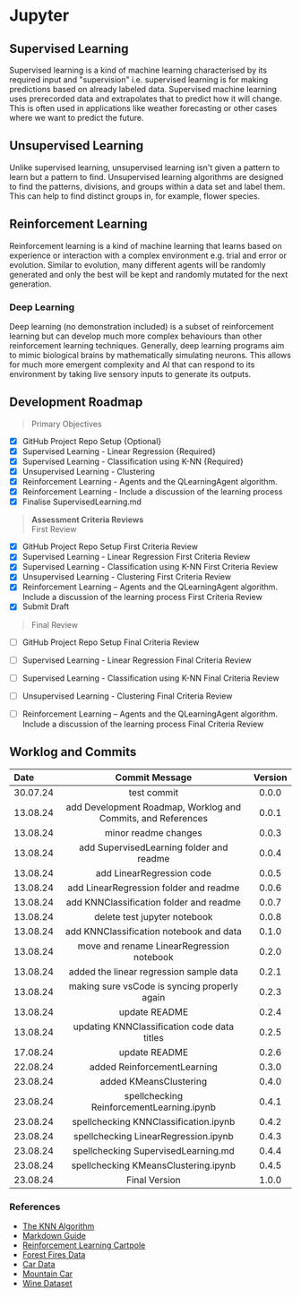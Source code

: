 # Jupyter

## Supervised Learning

Supervised learning is a kind of machine learning characterised by its required input and "supervision" i.e. supervised learning is for making predictions based on already labeled data. Supervised machine learning uses prerecorded data and extrapolates that to predict how it will change. This is often used in applications like weather forecasting or other cases where we want to predict the future.

## Unsupervised Learning

Unlike supervised learning, unsupervised learning isn't given a pattern to learn but a pattern to find. Unsupervised learning algorithms are designed to find the patterns, divisions, and groups within a data set and label them. This can help to find distinct groups in, for example, flower species.

## Reinforcement Learning

Reinforcement learning is a kind of machine learning that learns based on experience or interaction with a complex environment e.g. trial and error or evolution. Similar to evolution, many different agents will be randomly generated and only the best will be kept and randomly mutated for the next generation.

### Deep Learning

Deep learning (no demonstration included) is a subset of reinforcement learning but can develop much more complex behaviours than other reinforcement learning techniques. Generally, deep learning programs aim to mimic biological brains by mathematically simulating neurons. This allows for much more emergent complexity and AI that can respond to its environment by taking live sensory inputs to generate its outputs.

## Development Roadmap

> Primary Objectives

- [x] GitHub Project Repo Setup {Optional}
- [x] Supervised Learning - Linear Regression {Required}
- [x] Supervised Learning - Classification using K-NN {Required}
- [x] Unsupervised Learning - Clustering
- [x] Reinforcement Learning - Agents and the QLearningAgent algorithm. 
- [x] Reinforcement Learning - Include a discussion of the learning process
- [x] Finalise SupervisedLearning.md

> **Assessment Criteria Reviews**  
> First Review

- [x] GitHub Project Repo Setup First Criteria Review
- [x] Supervised Learning - Linear Regression First Criteria Review
- [x] Supervised Learning - Classification using K-NN First Criteria Review
- [x] Unsupervised Learning - Clustering First Criteria Review
- [x] Reinforcement Learning – Agents and the QLearningAgent algorithm. Include a 
discussion of the learning process First Criteria Review
- [x] Submit Draft

> Final Review

- [ ] GitHub Project Repo Setup Final Criteria Review
- [ ] Supervised Learning - Linear Regression Final Criteria Review
- [ ] Supervised Learning - Classification using K-NN Final Criteria Review
- [ ] Unsupervised Learning - Clustering Final Criteria Review
- [ ] Reinforcement Learning – Agents and the QLearningAgent algorithm. Include a 
discussion of the learning process Final Criteria Review


## Worklog and Commits

Date | Commit Message | Version
:-----|:----------------:|:--------:
30.07.24 | test commit | 0.0.0
13.08.24 | add Development Roadmap, Worklog and Commits, and References | 0.0.1
13.08.24 | minor readme changes | 0.0.3
13.08.24 | add SupervisedLearning folder and readme | 0.0.4
13.08.24 | add LinearRegression code | 0.0.5
13.08.24 | add LinearRegression folder and readme | 0.0.6
13.08.24 | add KNNClassification folder and readme | 0.0.7
13.08.24 | delete test jupyter notebook | 0.0.8
13.08.24 | add KNNClassification notebook and data | 0.1.0
13.08.24 | move and rename LinearRegression notebook | 0.2.0
13.08.24 | added the linear regression sample data | 0.2.1
13.08.24 | making sure vsCode is syncing properly again | 0.2.3
13.08.24 | update README | 0.2.4
13.08.24 | updating KNNClassification code data titles | 0.2.5
17.08.24 | update README | 0.2.6
22.08.24 | added ReinforcementLearning | 0.3.0
23.08.24 | added KMeansClustering | 0.4.0
23.08.24 | spellchecking ReinforcementLearning.ipynb | 0.4.1
23.08.24 | spellchecking KNNClassification.ipynb | 0.4.2
23.08.24 | spellchecking LinearRegression.ipynb | 0.4.3
23.08.24 | spellchecking SupervisedLearning.md | 0.4.4
23.08.24 | spellchecking KMeansClustering.ipynb | 0.4.5
23.08.24 | Final Version | 1.0.0


### References

- [The KNN Algorithm](https://www.ibm.com/topics/knn)
- [Markdown Guide](https://www.markdownguide.org/basic-syntax)
- [Reinforcement Learning Cartpole](https://www.anyscale.com/blog/an-introduction-to-reinforcement-learning-with-openai-gym-rllib-and-google)
- [Forest Fires Data](https://archive.ics.uci.edu/dataset/162/forest+fires)
- [Car Data](https://archive.ics.uci.edu/dataset/19/car+evaluation)
- [Mountain Car](https://gymnasium.farama.org/environments/classic_control/mountain_car/)
- [Wine Dataset](https://scikit-learn.org/stable/modules/generated/sklearn.datasets.load_wine.html#sklearn.datasets.load_wine)

